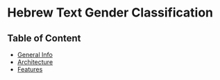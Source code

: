 # Hebrew Text Gender Classification 

## Table of Content
* [General Info](#general-info)
* [Architecture](#architecture)
* [Features](#features)
